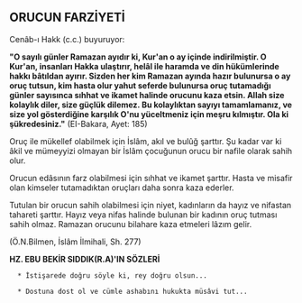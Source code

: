 ## ORUCUN FARZİYETİ

Cenâb-ı Hakk (c.c.) buyuruyor:

**"O sayılı günler Ramazan ayıdır ki, Kur'an o ay içinde indirilmiştir. O Kur'an, insanları Hakka ulaş­tırır, helâl ile haramda ve din hükümlerinde hakkı bâtıldan ayırır. Sizden her kim Ramazan ayında hazır bulunursa o ay oruç tutsun, kim hasta olur yahut se­ferde bulunursa oruç tutamadığı günler sayısınca sıh­hat ve ikamet halinde orucunu kaza etsin. Allah size kolaylık diler, size güçlük dilemez. Bu kolaylıktan sayıyı tamamlamanız, ve size yol gösterdiğine karşı­lık O'nu yüceltmeniz için meşru kılmıştır. Ola ki şükredesiniz."** (EI-Bakara, Ayet: 185)

Oruç ile mükellef olabilmek için İslâm, akıl ve bulûğ şarttır. Şu kadar var ki âkil ve mümeyyizi olmayan bir İslâm çocuğunun orucu bir nafile olarak sahih olur.

Orucun edâsının farz olabilmesi için sıhhat ve ikamet şarttır. Hasta ve misafir olan kimseler tutamadıktan oruçları daha sonra kaza ederler.

Tutulan bir orucun sahih olabilmesi için niyet, kadınların da hayız ve nifastan tahareti şarttır. Hayız veya nifas halinde bulunan bir kadının oruç tutması sahih olmaz. Ramazan orucunu bilahare kaza etmeleri lâzım gelir.

(Ö.N.Bilmen, İslâm İlmihali, Sh. 277)

**HZ. EBU BEKİR SIDDIK(R.A)'IN SÖZLERİ**

      * İstişarede doğru söyle ki, rey doğru olsun...

      * Dostuna dost ol ve cümle ashabını hukukta müsâvi tut...
